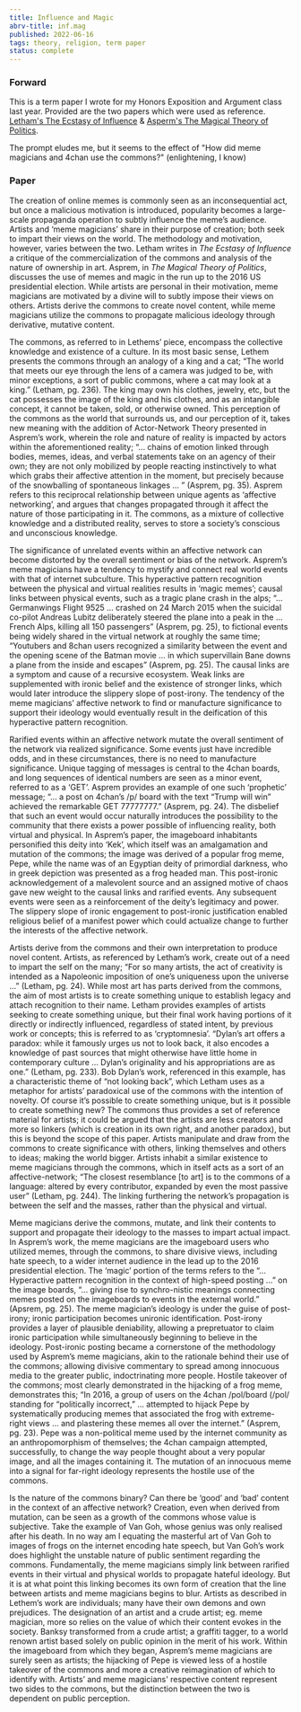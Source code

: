 ```yaml
---
title: Influence and Magic
abrv-title: inf.mag
published: 2022-06-16
tags: theory, religion, term paper
status: complete
---
```


### Forward
This is a term paper I wrote for my Honors Exposition and Argument class last year. Provided are the two papers which were used as reference.
[Letham's The Ecstasy of Influence](https://harpers.org/archive/2007/02/the-ecstasy-of-influence/) & [Asperm's The Magical Theory of Politics](https://online.ucpress.edu/nr/article/23/4/15/107331/The-Magical-Theory-of-PoliticsMemes-Magic-and-the).

The prompt eludes me, but it seems to the effect of "How did meme magicians and 4chan use the commons?" (enlightening, I know)

### Paper
The creation of online memes is commonly seen as an inconsequential act, but once a malicious motivation is introduced, popularity becomes a large-scale propaganda operation to subtly influence the meme’s audience. Artists and ‘meme magicians’ share in their purpose of creation; both seek to impart their views on the world. The methodology and motivation, however, varies between the two. Letham writes in _The Ecstasy of Influence_ a critique of the commercialization of the commons and analysis of the nature of ownership in art. Asprem, in _The Magical Theory of Politics_, discusses the use of memes and magic in the run up to the 2016 US presidential election. While artists are personal in their motivation, meme magicians are motivated by a divine will to subtly impose their views on others. Artists derive the commons to create novel content, while meme magicians utilize the commons to propagate malicious ideology through derivative, mutative content.

The commons, as referred to in Lethems’ piece, encompass the collective knowledge and existence of a culture. In its most basic sense, Lethem presents the commons through an analogy of a king and a cat; “The world that meets our eye through the lens of a camera was judged to be, with minor exceptions, a sort of public commons, where a cat may look at a king.” (Letham, pg. 236). The king may own his clothes, jewelry, etc, but the cat possesses the image of the king and his clothes, and as an intangible concept, it cannot be taken, sold, or otherwise owned. This perception of the commons as the world that surrounds us, and our perception of it, takes new meaning with the addition of Actor-Network Theory presented in Asprem’s work, wherein the role and nature of reality is impacted by actors within the aforementioned reality; “... chains of emotion linked through bodies, memes, ideas, and verbal statements take on an agency of their own; they are not only mobilized by people reacting instinctively to what which grabs their affective attention in the moment, but precisely because of the snowballing of spontaneous linkages ... ” (Asprem, pg. 35). Asprem refers to this reciprocal relationship between unique agents as ‘affective networking’, and argues that changes propagated through it affect the nature of those participating in it. The commons, as a mixture of collective knowledge and a distributed reality, serves to store a society’s conscious and unconscious knowledge.

The significance of unrelated events within an affective network can become distorted by the overall sentiment or bias of the network. Asprem’s meme magicians have a tendency to mystify and connect real world events with that of internet subculture. This hyperactive pattern recognition between the physical and virtual realities results in ‘magic memes’; causal links between physical events, such as a tragic plane crash in the alps; “... Germanwings Flight 9525 … crashed on 24 March 2015 when the suicidal co-pilot Andreas Lubitz deliberately steered the plane into a peak in the … French Alps, killing all 150 passengers” (Asprem, pg. 25), to fictional events being widely shared in the virtual network at roughly the same time; “Youtubers and 8chan users recognized a similarity between the event and the opening scene of the Batman movie … in which supervillain Bane downs a plane from the inside and escapes” (Asprem, pg. 25). The causal links are a symptom and cause of a recursive ecosystem. Weak links are supplemented with ironic belief and the existence of stronger links, which would later introduce the slippery slope of post-irony. The tendency of the meme magicians’ affective network to find or manufacture significance to support their ideology would eventually result in the deification of this hyperactive pattern recognition.

Rarified events within an affective network mutate the overall sentiment of the network via realized significance. Some events just have incredible odds, and in these circumstances, there is no need to manufacture significance. Unique tagging of messages is central to the 4chan boards, and long sequences of identical numbers are seen as a minor event, referred to as a ‘GET’. Asprem provides an example of one such ‘prophetic’ message; “... a post on 4chan’s /p/ board with the text “Trump will win” achieved the remarkable GET 77777777.” (Asprem, pg. 24). The disbelief that such an event would occur naturally introduces the possibility to the community that there exists a power possible of influencing reality, both virtual and physical. In Asprem’s paper, the imageboard inhabitants personified this deity into ‘Kek’, which itself was an amalgamation and mutation of the commons; the image was derived of a popular frog meme, Pepe, while the name was of an Egyptian deity of primordial darkness, who in greek depiction was presented as a frog headed man. This post-ironic acknowledgement of a malevolent source and an assigned motive of chaos gave new weight to the causal links and rarified events. Any subsequent events were seen as a reinforcement of the deity’s legitimacy and power. The slippery slope of ironic engagement to post-ironic justification enabled religious belief of a manifest power which could actualize change to further the interests of the affective network.

Artists derive from the commons and their own interpretation to produce novel content. Artists, as referenced by Letham’s work, create out of a need to impart the self on the many; “For so many artists, the act of creativity is intended as a Napoleonic imposition of one’s uniqueness upon the universe …” (Letham, pg. 24). While most art has parts derived from the commons, the aim of most artists is to create something unique to establish legacy and attach recognition to their name. Letham provides examples of artists seeking to create something unique, but their final work having portions of it directly or indirectly influenced, regardless of stated intent, by previous work or concepts; this is referred to as ‘cryptomnesia’. “Dylan’s art offers a paradox: while it famously urges us not to look back, it also encodes a knowledge of past sources that might otherwise have little home in contemporary culture … Dylan’s originality and his appropriations are as one.” (Letham, pg. 233). Bob Dylan’s work, referenced in this example, has a characteristic theme of “not looking back”, which Letham uses as a metaphor for artists’ paradoxical use of the commons with the intention of novelty. Of course it’s possible to create something unique, but is it possible to create something new? The commons thus provides a set of reference material for artists; it could be argued that the artists are less creators and more so linkers (which is creation in its own right, and another paradox), but this is beyond the scope of this paper. Artists manipulate and draw from the commons to create significance with others, linking themselves and others to ideas; making the world bigger. Artists inhabit a similar existence to meme magicians through the commons, which in itself acts as a sort of an affective-network; “The closest resemblance [to art] is to the commons of a language: altered by every contributor, expanded by even the most passive user” (Letham, pg. 244). The linking furthering the network’s propagation is between the self and the masses, rather than the physical and virtual.

Meme magicians derive the commons, mutate, and link their contents to support and propagate their ideology to the masses to impart actual impact. In Asprem’s work, the meme magicians are the imageboard users who utilized memes, through the commons, to share divisive views, including hate speech, to a wider internet audience in the lead up to the 2016 presidential election. The ‘magic’ portion of the terms refers to the “... Hyperactive pattern recognition in the context of high-speed posting …” on the image boards, “... giving rise to synchro-nistic meanings connecting memes posted on the imageboards to events in the external world.” (Apsrem, pg. 25). The meme magician’s ideology is under the guise of post-irony; ironic participation becomes unironic identification. Post-irony provides a layer of plausible deniability, allowing a prepretuator to claim ironic participation while simultaneously beginning to believe in the ideology. Post-ironic posting became a cornerstone of the methodology used by Asprem’s meme magicians, akin to the rationale behind their use of the commons; allowing divisive commentary to spread among innocuous media to the greater public, indoctrinating more people. Hostile takeover of the commons; most clearly demonstrated in the hijacking of a frog meme, demonstrates this; “In 2016, a group of users on the 4chan /pol/board (/pol/ standing for “politically incorrect,” ... attempted to hijack Pepe by systematically producing memes that associated the frog with extreme-right views … and plastering these memes all over the internet.” (Asprem, pg. 23). Pepe was a non-political meme used by the internet community as an anthropomorphism of themselves; the 4chan campaign attempted, successfully, to change the way people thought about a very popular image, and all the images containing it. The mutation of an innocuous meme into a signal for far-right ideology represents the hostile use of the commons.

Is the nature of the commons binary? Can there be ‘good’ and ‘bad’ content in the context of an affective network? Creation, even when derived from mutation, can be seen as a growth of the commons whose value is subjective. Take the example of Van Goh, whose genius was only realised after his death. In no way am I equating the masterful art of Van Goh to images of frogs on the internet encoding hate speech, but Van Goh’s work does highlight the unstable nature of public sentiment regarding the commons. Fundamentally, the meme magicians simply link between rarified events in their virtual and physical worlds to propagate hateful ideology. But it is at what point this linking becomes its own form of creation that the line between artists and meme magicians begins to blur. Artists as described in Lethem’s work are individuals; many have their own demons and own prejudices. The designation of an artist and a crude artist; eg. meme magician, more so relies on the value of which their content evokes in the society. Banksy transformed from a crude artist; a graffiti tagger, to a world renown artist based solely on public opinion in the merit of his work. Within the imageboard from which they began, Asprem’s meme magicians are surely seen as artists; the hijacking of Pepe is viewed less of a hostile takeover of the commons and more a creative reimagination of which to identify with. Artists’ and meme magicians' respective content represent two sides to the commons, but the distinction between the two is dependent on public perception.